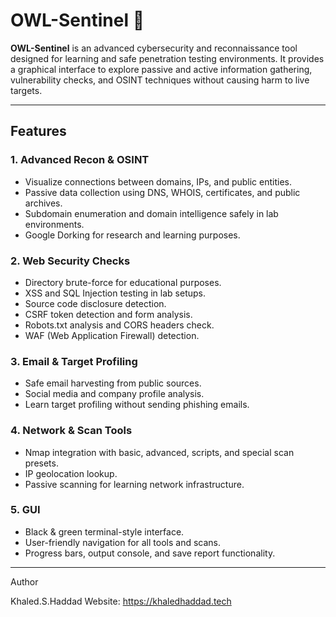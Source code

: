 # OWL-Sentinel 🦉

**OWL-Sentinel** is an advanced cybersecurity and reconnaissance tool designed for learning and safe penetration testing environments. It provides a graphical interface to explore passive and active information gathering, vulnerability checks, and OSINT techniques without causing harm to live targets.

---

## Features

### 1. Advanced Recon & OSINT
- Visualize connections between domains, IPs, and public entities.
- Passive data collection using DNS, WHOIS, certificates, and public archives.
- Subdomain enumeration and domain intelligence safely in lab environments.
- Google Dorking for research and learning purposes.

### 2. Web Security Checks
- Directory brute-force for educational purposes.
- XSS and SQL Injection testing in lab setups.
- Source code disclosure detection.
- CSRF token detection and form analysis.
- Robots.txt analysis and CORS headers check.
- WAF (Web Application Firewall) detection.

### 3. Email & Target Profiling
- Safe email harvesting from public sources.
- Social media and company profile analysis.
- Learn target profiling without sending phishing emails.

### 4. Network & Scan Tools
- Nmap integration with basic, advanced, scripts, and special scan presets.
- IP geolocation lookup.
- Passive scanning for learning network infrastructure.

### 5. GUI
- Black & green terminal-style interface.
- User-friendly navigation for all tools and scans.
- Progress bars, output console, and save report functionality.

---
Author

Khaled.S.Haddad
Website: https://khaledhaddad.tech

